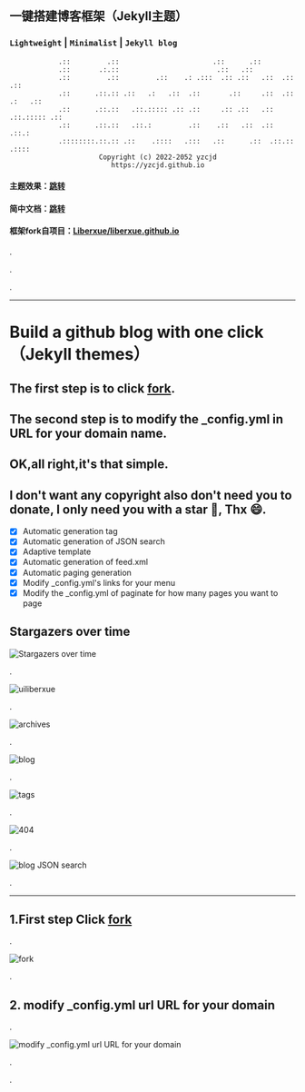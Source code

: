 ## 一键搭建博客框架（Jekyll主题）

### ``Lightweight``  |  ``Minimalist``  |  ``Jekyll blog``

                .::         .::                       .::      .::                 
                .::       .:.::                        .::   .::                    
                .::         .::         .::    .: .:::  .:: .::   .::  .::   .::    
                .::      .::.:: .::   .:   .::  .::       .::     .::  .:: .:   .:: 
                .::      .::.::   .::.::::: .:: .::     .:: .::   .::  .::.::::: .::
                .::      .::.::   .::.:         .::    .::   .::  .::  .::.:        
                .::::::::.::.:: .::    .::::   .:::   .::      .::  .::.::  .::::   
                          Copyright (c) 2022-2052 yzcjd
                             https://yzcjd.github.io

#### 主题效果：[跳转](http://yzcjd.github.io)
#### 简中文档：[跳转](/ChinaREADME.md)
#### 框架fork自项目：[Liberxue/liberxue.github.io](https://github.com/Liberxue/liberxue.github.io)

.

.

.

----------

# Build a github blog with one click（Jekyll themes）

## The first step is to click [fork](https://github.com/liberxue/liberxue.github.io/fork).

## The second step is to modify the _config.yml in URL for your domain name.

## OK,all right,it's that simple.

## I don't want any copyright also don't need you to donate, I only need you with a star 🌟, Thx 😄.

- [x] Automatic generation tag
- [x] Automatic generation of JSON search
- [x] Adaptive template
- [x] Automatic generation of feed.xml
- [x] Automatic paging generation
- [x] Modify _config.yml's links for your menu
- [x] Modify the _config.yml of paginate for how many pages you want to page

## Stargazers over time

![Stargazers over time](https://starchart.cc/Liberxue/liberxue.github.io.svg)

.

![uiliberxue](https://raw.githubusercontent.com/Liberxue/liberxue.github.io/master/thumbnails/ui.jpg) 

.

![archives](https://raw.githubusercontent.com/Liberxue/liberxue.github.io/master/thumbnails/archives.png) 

.

![blog](https://raw.githubusercontent.com/Liberxue/liberxue.github.io/master/thumbnails/blog.png) 

.

![tags](https://raw.githubusercontent.com/Liberxue/liberxue.github.io/master/thumbnails/tags.png) 

.

![404](https://raw.githubusercontent.com/Liberxue/liberxue.github.io/master/thumbnails/404.png) 

.

![blog JSON search](https://raw.githubusercontent.com/Liberxue/liberxue.github.io/master/thumbnails/01.gif) 

.

----------

## 1.First step Click [fork](https://github.com/Liberxue/liberxue.github.io#fork-destination-box)

.

![fork](https://raw.githubusercontent.com/Liberxue/liberxue.github.io/master/thumbnails/02.gif)

.

## 2. modify _config.yml url URL for your domain

.

![modify _config.yml url URL for your domain](https://raw.githubusercontent.com/Liberxue/liberxue.github.io/master/thumbnails/04.gif)

.

.
